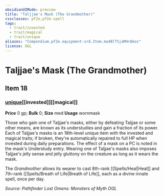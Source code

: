 ```yaml
---
obsidianUIMode: preview
title: "Taljjae's Mask (The Grandmother)"
cssclasses: pf2e,pf2e-spell
tags:
  - trait/invested
  - trait/magical
  - trait/unique
aliases: "Compendium.pf2e.equipment-srd.Item.ma4BlTSjaMHrQmoz"
license: OGL
---
```

# Taljjae's Mask (The Grandmother)
## Item 18
### [unique](unique "Unique Rarity Trait")[[invested]][[magical]]


**Price** 0 gp; 
**Bulk** 0; **Size** med
**Usage** wornmask

Those who gain one of Taljjae's masks, either by defeating Taljjae or some other means, are known as its understudies and gain a fraction of its power. Each of Taljjae's masks is an 18th-level unique item with the invested and magical traits; if broken, they're automatically repaired to full HP when invested during daily preparations. The effect of a mask on a PC is noted in the mask's Understudy entry. Wearing one of Taljjae's masks also imposes Taljjae's jelly sense and jelly gluttony on the creature as long as it wears the mask.

The _Grandmother_ allows its wearer to cast 8th-rank [[Spells/Heal|Heal]] and 7th-rank [[Spells/Breath of Life|Breath of Life]], each as a divine innate spell, once per day.

*Source: Pathfinder Lost Omens: Monsters of Myth*
*OGL*